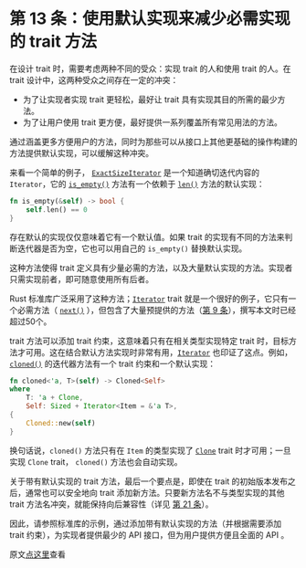 # 第 13 条：使用默认实现来减少必需实现的 trait 方法

在设计 trait 时，需要考虑两种不同的受众：实现 trait 的人和使用 trait 的人。在 trait 设计中，这两种受众之间存在一定的冲突：

- 为了让实现者实现 trait 更轻松，最好让 trait 具有实现其目的所需的最少方法。
- 为了让用户使用 trait 更方便，最好提供一系列覆盖所有常见用法的方法。

通过涵盖更多方便用户的方法，同时为那些可以从接口上其他更基础的操作构建的方法提供默认实现，可以缓解这种冲突。

来看一个简单的例子， <code>[ExactSizeIterator]</code> 是一个知道确切迭代内容的 `Iterator`，它的 <code>[is_empty()]</code> 方法有一个依赖于 <code>[len()]</code> 方法的默认实现：

```rust
fn is_empty(&self) -> bool {
    self.len() == 0
}
```

存在默认的实现仅仅意味着它有一个默认值。如果 trait 的实现有不同的方法来判断迭代器是否为空，它也可以用自己的 `is_empty()` 替换默认实现。

这种方法使得 trait 定义具有少量必需的方法，以及大量默认实现的方法。实现者只需实现前者，即可随意使用所有后者。

Rust 标准库广泛采用了这种方法；<code>[Iterator]</code> trait 就是一个很好的例子，它只有一个必需方法（ <code>[next()]</code> ），但包含了大量预提供的方法（[第 9 条]），撰写本文时已经超过50个。

trait 方法可以添加 trait 约束，这意味着只有在相关类型实现特定 trait 时，目标方法才可用。这在结合默认方法实现时非常有用，<code>[Iterator]</code> 也印证了这点。例如，<code>[cloned()]</code> 的迭代器方法有一个 trait 约束和一个默认实现：

```Rust
fn cloned<'a, T>(self) -> Cloned<Self>
where
    T: 'a + Clone,
    Self: Sized + Iterator<Item = &'a T>,
{
    Cloned::new(self)
}
```

换句话说，`cloned()` 方法只有在 `Item` 的类型实现了 <code>[Clone]</code> trait 时才可用；一旦实现 `Clone` trait， `cloned()` 方法也会自动实现。

关于带有默认实现的 trait 方法，最后一个要点是，即使在 trait 的初始版本发布之后，通常也可以安全地向 trait 添加新方法。只要新方法名不与类型实现的其他 trait 方法名冲突，就能保持向后兼容性（详见 [第 21 条]）。

因此，请参照标准库的示例，通过添加带有默认实现的方法（并根据需要添加 trait 约束），为实现者提供最少的 API 接口，但为用户提供方便且全面的 API 。

原文[点这里](https://www.lurklurk.org/effective-rust/default-impl.html)查看

<!-- 参考链接 -->

[第 9 条]: ../chapter_1/item9-iterators.md
[第 21 条]: ../chapter_4/item21-semver.md

[is_empty()]: https://doc.rust-lang.org/std/iter/trait.ExactSizeIterator.html#method.is_empty
[ExactSizeIterator]: https://doc.rust-lang.org/std/iter/trait.ExactSizeIterator.html
[len()]: https://doc.rust-lang.org/std/iter/trait.ExactSizeIterator.html#method.len
[Iterator]: https://doc.rust-lang.org/std/iter/trait.Iterator.html
[next()]: https://doc.rust-lang.org/std/iter/trait.Iterator.html#tymethod.next
[cloned()]: https://doc.rust-lang.org/std/iter/trait.Iterator.html#method.cloned
[Clone]: https://doc.rust-lang.org/std/clone/trait.Clone.html